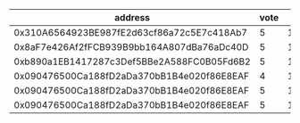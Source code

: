 address|vote|timestamp|signature
---|---|---|---
0x310A6564923BE987fE2d63cf86a72c5E7c418Ab7|5|1601992725|0x955bbb1c3f895d9548e1593a989833d0aed25125fc2aefbab019cabba8288025492f460ab009dbc996f7dbee55014f2d783b28f03a633c7cc267bed718aefeee1b
0x8aF7e426Af2fFCB939B9bb164A807dBa76aDc40D|5|1601992885|0x0a2f182d0ab9a59d5421708495581e548ba1274665e13e37bfacbf4e04af665a451714a63cf16f955314584aa81eaa38a7f8ae190de5d96ef02a752fd1a66beb1b
0xb890a1EB1417287c3Def5BBe2A588FC0B05Fd6B2|5|1601993025|0x0df46a0175d35c4931257925c4467ece091ad361ab517117e24311b8c7d4a6087e5018edc4c1391d705d94bbf3cb59f49cdf3a9ac04666c4db027a0d6ffbdc441b
0x090476500Ca188fD2aDa370bB1B4e020f86E8EAF|4|1601993436|0x42cc4933daab7705573c34545c4004d5ea28c8df6f4d892a3c8b660dab9e64c414ef4ac5045dea4b1c219796c4d0de20608a613b0224eca0dbdbd02b9c8339121b
0x090476500Ca188fD2aDa370bB1B4e020f86E8EAF|5|1601993602|0xf71b0b7373246b1955f9ea28175a0d8a388a740dcba3e54c24331f0f2e9b1e4459b1a13042516d14fd765bf0a52e1360043e63bdd351bc99166b2762494bdf251b
0x090476500Ca188fD2aDa370bB1B4e020f86E8EAF|5|1601993681|0x1a097af5a3b3971348956008a85a49c729040d0940718b0dcfe5182f86e2555b3f4d8f24bd76c7b28d427bb53c3f0b2ca18f1fb673318d244183d4bd459f18f51b
